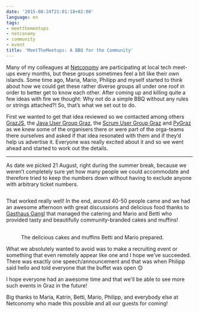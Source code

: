 ```yaml
---
date: '2015-08-24T21:01:18+02:00'
language: en
tags:
- meetthemeetups
- netconomy
- community
- event
title: 'MeetTheMeetups: A BBQ for the Community'
---
```



Many of my colleagues at [Netconomy](http://netconomy.net) are participating at
local tech meet-ups every months, but these groups sometimes feel a bit like
their own islands. Some time ago, Maria, Mario, Philipp and myself started to
think about how we could get these rather diverse groups all under one roof in
order to better get to know each other. After coming up and killing quite a few
ideas with fire we thought: Why not do a simple BBQ without any rules or strings
attached?! So, that’s what we set out to do.

First we wanted to get that idea reviewed so we contacted among others
[GrazJS](http://www.meetup.com/grazjs/), the
[Java User Group Graz](http://www.meetup.com/Java-User-Group-Graz/), the
[Scrum User Group Graz](http://www.meetup.com/Scrum-User-Group-Graz/) and
[PyGraz](https://pygraz.org) as we knew some of the organisers there or were
part of the orga-teams there ourselves and asked if that idea resonated with
them and if they’d help us advertise it. Everyone was really excited about it
and so we went ahead and started to work out the details.

----------------

As date we picked 21 August, right during the summer break, because we weren’t
completely sure yet how many people we could accommodate and therefore tried to
keep the numbers down without having to exclude anyone with arbitrary ticket
numbers.

<figure>
<img alt="" src="/media/2015/2015-08-21 15.11.05.jpg"/>
</figure>

That worked really well! In the end, around 40-50 people came and we had an
awesome afternoon with great discussions and delicious food thanks to
[Gasthaus Gangl](http://www.gasthaus-gangl.at/gasthaus/catering/) that managed
the catering and Mario and Betti who provided tasty and beautifully
community-branded cakes and muffins!

<figure>
<div style="width: 100%; overflow: hidden; margin-bottom: 2px;">
<div style="float: left; width: 50%"><img alt="" src="/media/2015/2015-08-21 12.01.40.jpg" style="margin-right: 1px;"/></div>
<div style="float: right; width: 50%"><img alt="" src="/media/2015/2015-08-21 12.01.48.jpg" style="margin-left: 1px;"/></div>
</div>
<img src="/media/2015/2015-08-21 12.01.59.jpg" alt=""/>
<figcaption><p>The delicious cakes and muffins Betti and Mario prepared.</p></figcaption>
</figure>


What we absolutely wanted to avoid was to make a recruiting event or something
that even remotely appear like one and I hope we’ve succeeded. There was exactly
one speech/announcement and that was when Philipp said hello and told everyone
that the buffet was open 😊

I hope everyone had an awesome time and that we'll be able to see more such
events in Graz in the future!

Big thanks to Maria, Katrin, Betti, Mario, Philipp, and everybody else at
Netconomy who made this possible and all our guests for coming!
